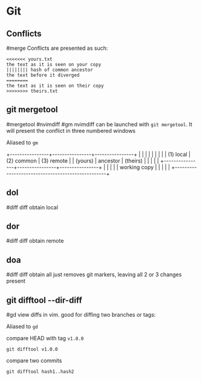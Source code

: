 # Git

## Conflicts
#merge
Conflicts are presented as such: 

```
<<<<<<< yours.txt
the text as it is seen on your copy
|||||||| hash of common ancestor
the text before it diverged
========
the text as it is seen on their copy
>>>>>>>> theirs.txt
```

## git mergetool
#mergetool #nvimdiff #gm
nvimdiff can be launched with `git mergetool`. It will present the conflict in three numbered windows

Aliased to `gm`

+----------------+----------------+----------------+
|                |                |                |
|                |                |                |
|   (1) local    |   (2) common   |   (3) remote   |
|    (yours)     |    ancestor    |    (theirs)    |
|                |                |                |
+----------------+----------------+----------------+
|                                                  |
|                                                  |
|                   working copy                   |
|                                                  |
|                                                  |
+--------------------------------------------------+

## dol
#diff
diff obtain local

## dor
#diff
diff obtain remote

## doa
#diff
diff obtain all
just removes git markers, leaving all 2 or 3 changes present

## git difftool --dir-diff
#gd
view diffs in vim. good for diffing two branches or tags:

Aliased to `gd`

compare HEAD with tag `v1.0.0`
```shell
git difftool v1.0.0
```

compare two commits
```shell
git difftool hash1..hash2
```

